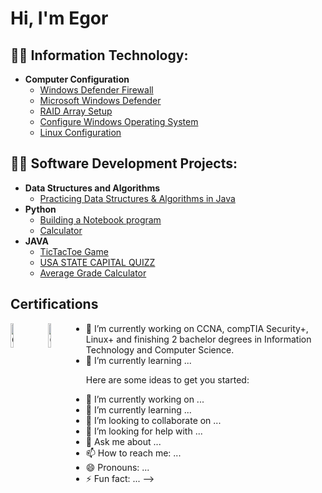 <h1>Hi, I'm Egor

<h2>👨‍💻 Information Technology:</h2>

- <b>Computer Configuration</b>
  - [Windows Defender Firewall](https://github.com/EgorGranon/Windows-Defender-Firewall)
  - [Microsoft Windows Defender](https://github.com/EgorGranon/Microsoft-Windows-Defender/tree/main)
  - [RAID Array Setup](https://github.com/EgorGranon/Raid-Array-Setup-on-Server)
  - [Configure Windows Operating System](https://github.com/EgorGranon/Configure-Windows-Operating-System)
  - [Linux Configuration](https://github.com/EgorGranon/Linux-Configuration)

<h2>👨‍💻 Software Development Projects:</h2>

- <b>Data Structures and Algorithms</b>
  - [Practicing Data Structures & Algorithms in Java](https://github.com/EgorGranon/DSA-JAVA)
- <b>Python</b>
  - [Building a Notebook program](https://github.com/EgorGranon/Building-a-Notebook)
  - [Calculator](https://github.com/EgorGranon/Calculator-/blob/main/calculator.py)
- <b>JAVA</b>
  - [TicTacToe Game](https://github.com/EgorGranon/TicTacToe/tree/main)
  - [USA STATE CAPITAL QUIZZ](https://github.com/EgorGranon/USA-STATE-CAPITALS-QUIZZ)
  - [Average Grade Calculator](https://github.com/EgorGranon/Average-Grade-Calculator/tree/main)
 

<h2>Certifications</h2>

[<img src="https://imgur.com/qXWHza2.png" height="10%" width="10%" alt="Comptia" style="float:left; margin-right:10px;">](https://www.credly.com/badges/21415fba-41eb-4ab8-a28a-aa029b838aa9/public_url)
[<img src="https://imgur.com/kjxaInX.png" height="10%" width="10%" alt="Comptia" style="float:left; margin-right:10px;">](https://www.credly.com/badges/93868ebe-833b-4bb7-80d9-8ea56a9ddf3a/public_url)

- 🔭 I’m currently working on CCNA, compTIA Security+, Linux+ and finishing 2 bachelor degrees in Information Technology and Computer Science.
- 🌱 I’m currently learning ...

Here are some ideas to get you started:

- 🔭 I’m currently working on ...
- 🌱 I’m currently learning ...
- 👯 I’m looking to collaborate on ...
- 🤔 I’m looking for help with ...
- 💬 Ask me about ...
- 📫 How to reach me: ...
- 😄 Pronouns: ...
- ⚡ Fun fact: ...
-->
